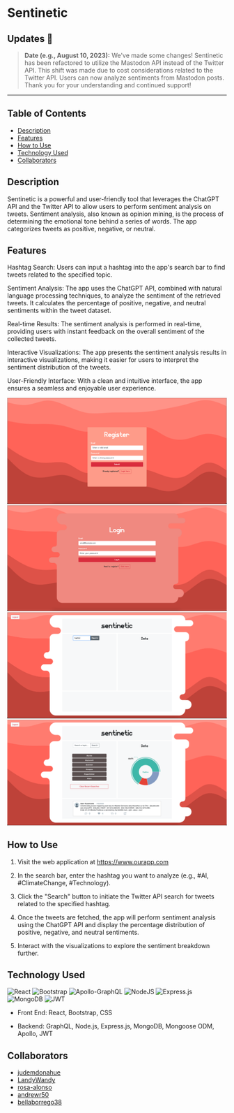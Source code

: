 # **Sentinetic**

## **Updates 📢**

> **Date (e.g., August 10, 2023):** We've made some changes! Sentinetic has been refactored to utilize the Mastodon API instead of the Twitter API. This shift was made due to cost considerations related to the Twitter API. Users can now analyze sentiments from Mastodon posts. Thank you for your understanding and continued support!

---


## **Table of Contents**

- [Description](#description)
- [Features](#features)
- [How to Use](#how-to-use)
- [Technology Used](#technology-used)
- [Collaborators](#collaborators)

## **Description**

Sentinetic is a powerful and user-friendly tool that leverages the ChatGPT API and the Twitter API to allow users to perform sentiment analysis on tweets. Sentiment analysis, also known as opinion mining, is the process of determining the emotional tone behind a series of words. The app categorizes tweets as positive, negative, or neutral.

## **Features**

Hashtag Search: Users can input a hashtag into the app's search bar to find tweets related to the specified topic.

Sentiment Analysis: The app uses the ChatGPT API, combined with natural language processing techniques, to analyze the sentiment of the retrieved tweets. It calculates the percentage of positive, negative, and neutral sentiments within the tweet dataset.

Real-time Results: The sentiment analysis is performed in real-time, providing users with instant feedback on the overall sentiment of the collected tweets.

Interactive Visualizations: The app presents the sentiment analysis results in interactive visualizations, making it easier for users to interpret the sentiment distribution of the tweets.

User-Friendly Interface: With a clean and intuitive interface, the app ensures a seamless and enjoyable user experience.

![Register](/client/public/assets/register.png)
![Login](/client/public/assets/login.png)
![Main](/client/public/assets/main.png)
![Search](/client/public/assets/search.png)


## **How to Use**

1. Visit the web application at https://www.ourapp.com

2. In the search bar, enter the hashtag you want to analyze (e.g., #AI, #ClimateChange, #Technology).

3. Click the "Search" button to initiate the Twitter API search for tweets related to the specified hashtag.

4. Once the tweets are fetched, the app will perform sentiment analysis using the ChatGPT API and display the percentage distribution of positive, negative, and neutral sentiments.

5. Interact with the visualizations to explore the sentiment breakdown further.

## **Technology Used**
![React](https://img.shields.io/badge/react-%2320232a.svg?style=for-the-badge&logo=react&logoColor=%2361DAFB)
![Bootstrap](https://img.shields.io/badge/bootstrap-%238511FA.svg?style=for-the-badge&logo=bootstrap&logoColor=white)
![Apollo-GraphQL](https://img.shields.io/badge/-ApolloGraphQL-311C87?style=for-the-badge&logo=apollo-graphql)
![NodeJS](https://img.shields.io/badge/node.js-6DA55F?style=for-the-badge&logo=node.js&logoColor=white)
![Express.js](https://img.shields.io/badge/express.js-%23404d59.svg?style=for-the-badge&logo=express&logoColor=%2361DAFB)
![MongoDB](https://img.shields.io/badge/MongoDB-%234ea94b.svg?style=for-the-badge&logo=mongodb&logoColor=white)
![JWT](https://img.shields.io/badge/JWT-black?style=for-the-badge&logo=JSON%20web%20tokens)
- Front End: React, Bootstrap, CSS

- Backend: GraphQL, Node.js, Express.js, MongoDB, Mongoose ODM, Apollo, JWT

## **Collaborators**

- [judemdonahue](https://github.com/judemdonahue)
- [LandyWandy](https://github.com/LandyWandy)
- [rosa-alonso](https://github.com/rosa-alonso)
- [andrewr50](https://github.com/andrewr50)
- [bellaborrego38](https://github.com/bellaborrego38)
